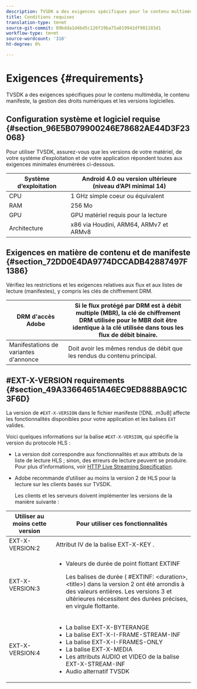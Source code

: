 ```yaml
---
description: TVSDK a des exigences spécifiques pour le contenu multimédia, le contenu manifeste, la gestion des droits numériques et les versions logicielles.
title: Conditions requises
translation-type: tm+mt
source-git-commit: 89bdda1d4bd5c126f19ba75a819942df901183d1
workflow-type: tm+mt
source-wordcount: '310'
ht-degree: 0%

---
```



# Exigences {#requirements}

TVSDK a des exigences spécifiques pour le contenu multimédia, le contenu manifeste, la gestion des droits numériques et les versions logicielles.

## Configuration système et logiciel requise {#section_96E5B079900246E78682AE44D3F23068}

Pour utiliser TVSDK, assurez-vous que les versions de votre matériel, de votre système d’exploitation et de votre application répondent toutes aux exigences minimales énumérées ci-dessous.

| Système d’exploitation | Android 4.0 ou version ultérieure (niveau d’API minimal 14) |
|---|---|
| CPU | 1 GHz simple coeur ou équivalent |
| RAM | 256 Mo |
| GPU | GPU matériel requis pour la lecture |
| Architecture | x86 via Houdini, ARM64, ARMv7 et ARMv8 |

## Exigences en matière de contenu et de manifeste {#section_72DD0E4DA9774DCCADB42887497F1386}

Vérifiez les restrictions et les exigences relatives aux flux et aux listes de lecture (manifestes), y compris les clés de chiffrement DRM.

| DRM d&#39;accès Adobe | Si le flux protégé par DRM est à débit multiple (MBR), la clé de chiffrement DRM utilisée pour le MBR doit être identique à la clé utilisée dans tous les flux de débit binaire. |
|---|---|
| Manifestations de variantes d&#39;annonce | Doit avoir les mêmes rendus de débit que les rendus du contenu principal. |

## #EXT-X-VERSION requirements {#section_49A33664651A46EC9ED888BA9C1C3F6D}

La version de `#EXT-X-VERSION` dans le fichier manifeste [!DNL .m3u8] affecte les fonctionnalités disponibles pour votre application et les balises `EXT` valides.

Voici quelques informations sur la balise `#EXT-X-VERSION`, qui spécifie la version du protocole HLS :

* La version doit correspondre aux fonctionnalités et aux attributs de la liste de lecture HLS ; sinon, des erreurs de lecture peuvent se produire. Pour plus d’informations, voir [HTTP Live Streaming Specification](https://datatracker.ietf.org/doc/draft-pantos-http-live-streaming/?include_text=1).
* Adobe recommande d’utiliser au moins la version 2 de HLS pour la lecture sur les clients basés sur TVSDK.

   Les clients et les serveurs doivent implémenter les versions de la manière suivante :

<table frame="all" colsep="1" rowsep="1" id="table_62EB98EDD9DE49EC84CB1C7D59BC40E6"> 
 <thead> 
  <tr rowsep="1"> 
   <th colname="1" class="entry"> Utiliser au moins cette version </th> 
   <th colname="2" class="entry"> Pour utiliser ces fonctionnalités </th> 
  </tr> 
 </thead>
 <tbody> 
  <tr rowsep="1"> 
   <td colname="1"> <span class="codeph"> EXT-X-VERSION:2  </span> </td> 
   <td colname="2"> Attribut IV de la balise <span class="codeph"> EXT-X-KEY </span>. </td> 
  </tr> 
  <tr rowsep="1"> 
   <td colname="1"> <span class="codeph"> EXT-X-VERSION:3  </span> </td> 
   <td colname="2"> 
    <ul id="ul_C9500D3F934848639C204BF248F139FF"> 
     <li id="li_535A7E3FABCB46FE872A7EA5DE2A1784">Valeurs de durée de point flottant <span class="codeph"> EXTINF </span> <p>Les balises de durée ( <span class="codeph"> #EXTINF: </span>&lt;duration&gt;,&lt;title&gt;) dans la version 2 ont été arrondis à des valeurs entières. Les versions 3 et ultérieures nécessitent des durées précises, en virgule flottante. </p> </li> 
    </ul> </td> 
  </tr> 
  <tr rowsep="0"> 
   <td colname="1"> <span class="codeph"> EXT-X-VERSION:4  </span> </td> 
   <td colname="2"> 
    <ul id="ul_3355A6CBBE2141DDB92660BB4B604D70"> 
     <li id="li_5E73D41AF6DC4CEE88D6C029FFCFC350">La balise <span class="codeph"> EXT-X-BYTERANGE </span> </li> 
     <li id="li_BF5141F516F749E5890860D487EB5287">La balise <span class="codeph"> EXT-X-I-FRAME-STREAM-INF </span> </li> 
     <li id="li_E0D399A13812499B94107CDE62998EE9">La balise <span class="codeph"> EXT-X-I-FRAMES-ONLY </span> </li> 
     <li id="li_A7783AFF99854EFBBAECD2967E4CBF2B">La balise <span class="codeph"> EXT-X-MEDIA </span> </li> 
     <li id="li_15AE652F33C1454AA90DDC65E7D6C2FD">Les attributs <span class="codeph"> AUDIO </span> et <span class="codeph"> VIDEO </span> de la balise <span class="codeph"> EXT-X-STREAM-INF </span> </li> 
     <li id="li_DB2A7847D5884F6E91FD9E78101FBCA5">Audio alternatif TVSDK </li> 
    </ul> </td> 
  </tr> 
 </tbody> 
</table>